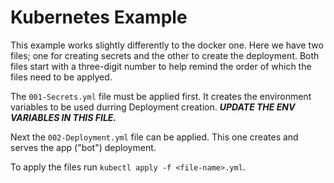 # Kubernetes Example

This example works slightly differently to the docker one. Here we have two files; one for creating secrets and the other to create the deployment. Both files start with a three-digit number to help remind the order of which the files need to be applyed.

The `001-Secrets.yml` file must be applied first. It creates the environment variables to be used durring Deployment creation. **_UPDATE THE ENV VARIABLES IN THIS FILE._**

Next the `002-Deployment.yml` file can be applied. This one creates and serves the app ("bot") deployment.

To apply the files run `kubectl apply -f <file-name>.yml`.
